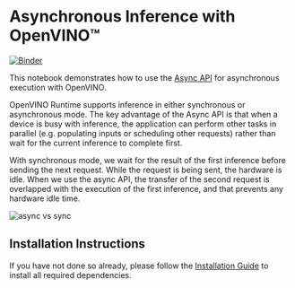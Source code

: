 # Asynchronous Inference with OpenVINO™

[![Binder](https://mybinder.org/badge_logo.svg)](https://mybinder.org/v2/gh/openvinotoolkit/openvino_notebooks/HEAD?labpath=notebooks%2F115-async-api%2F115-async-api.ipynb)


This notebook demonstrates how to use the [Async API](https://docs.openvino.ai/nightly/openvino_docs_deployment_optimization_guide_common.html) for asynchronous execution with OpenVINO. 

OpenVINO Runtime supports inference in either synchronous or asynchronous mode. The key advantage of the Async API is that when a device is busy with inference, the application can perform other tasks in parallel (e.g. populating inputs or scheduling other requests) rather than wait for the current inference to complete first. 

With synchronous mode, we wait for the result of the first inference before sending the next request. While the request is being sent, the hardware is idle. When we use the async API, the transfer of the second request is overlapped with the execution of the first inference, and that prevents any hardware idle time. ​

![async vs sync](https://user-images.githubusercontent.com/91237924/180628033-514f4475-8a55-44a0-a22e-73aa70d8868f.png)

## Installation Instructions

If you have not done so already, please follow the [Installation Guide](../../README.md) to install all required dependencies.

